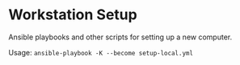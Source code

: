 # Workstation Setup

Ansible playbooks and other scripts for setting up a new computer.

Usage: `ansible-playbook -K --become setup-local.yml`
